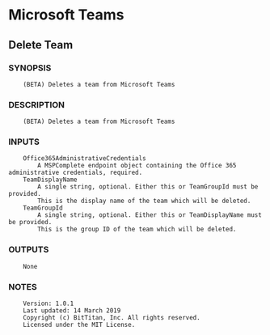 # Microsoft Teams
## Delete Team
### SYNOPSIS
```
    (BETA) Deletes a team from Microsoft Teams
```
### DESCRIPTION
```
    (BETA) Deletes a team from Microsoft Teams
```
### INPUTS
```
    Office365AdministrativeCredentials
        A MSPComplete endpoint object containing the Office 365 administrative credentials, required.
    TeamDisplayName
        A single string, optional. Either this or TeamGroupId must be provided.
        This is the display name of the team which will be deleted.
    TeamGroupId
        A single string, optional. Either this or TeamDisplayName must be provided.
        This is the group ID of the team which will be deleted.
```
### OUTPUTS
```
    None
```
### NOTES
```
    Version: 1.0.1
    Last updated: 14 March 2019
    Copyright (c) BitTitan, Inc. All rights reserved.
    Licensed under the MIT License.
```

